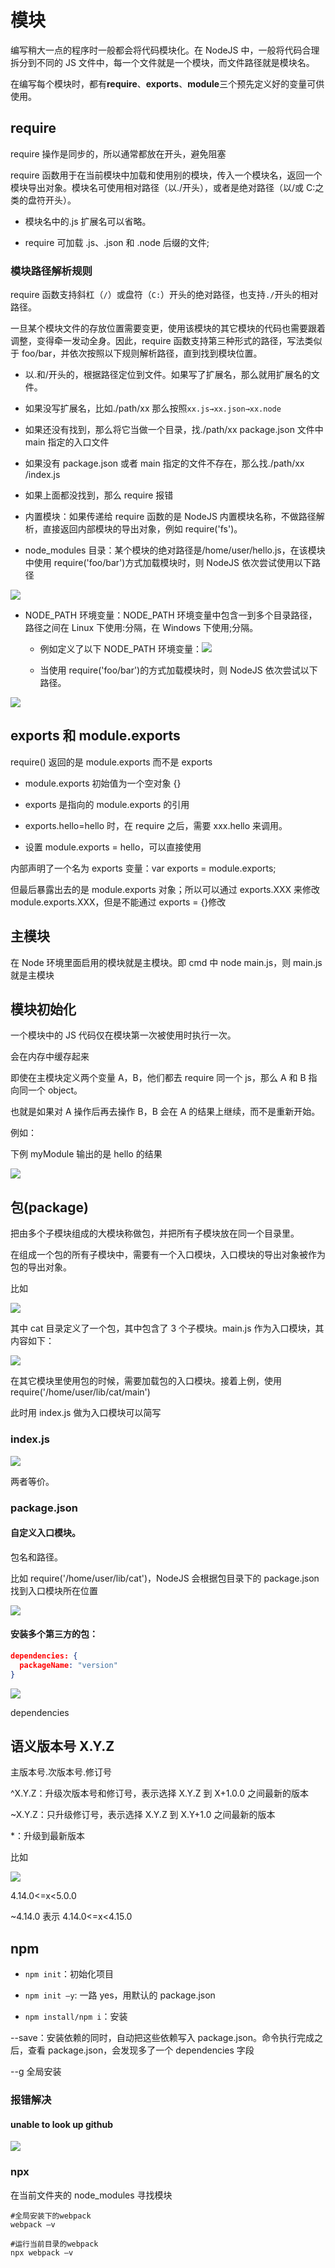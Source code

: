 # 模块

编写稍大一点的程序时一般都会将代码模块化。在 NodeJS 中，一般将代码合理拆分到不同的 JS 文件中，每一个文件就是一个模块，而文件路径就是模块名。

在编写每个模块时，都有**require**、**exports**、**module**三个预先定义好的变量可供使用。

## require

require 操作是同步的，所以通常都放在开头，避免阻塞

require 函数用于在当前模块中加载和使用别的模块，传入一个模块名，返回一个模块导出对象。模块名可使用相对路径（以./开头），或者是绝对路径（以/或 C:之类的盘符开头）。

- 模块名中的.js 扩展名可以省略。

- require 可加载 .js、.json 和 .node 后缀的文件;

### 模块路径解析规则

require 函数支持斜杠（`/`）或盘符（`C:`）开头的绝对路径，也支持`./`开头的相对路径。

一旦某个模块文件的存放位置需要变更，使用该模块的其它模块的代码也需要跟着调整，变得牵一发动全身。因此，require 函数支持第三种形式的路径，写法类似于 foo/bar，并依次按照以下规则解析路径，直到找到模块位置。

- 以.和/开头的，根据路径定位到文件。如果写了扩展名，那么就用扩展名的文件。

- 如果没写扩展名，比如./path/xx 那么按照`xx.js→xx.json→xx.node`

- 如果还没有找到，那么将它当做一个目录，找./path/xx
  package.json 文件中 main 指定的入口文件

- 如果没有 package.json 或者 main 指定的文件不存在，那么找./path/xx /index.js

- 如果上面都没找到，那么 require 报错

- 内置模块：如果传递给 require 函数的是 NodeJS 内置模块名称，不做路径解析，直接返回内部模块的导出对象，例如 require('fs')。

- node_modules 目录：某个模块的绝对路径是/home/user/hello.js，在该模块中使用 require('foo/bar')方式加载模块时，则 NodeJS 依次尝试使用以下路径

![](../images/5e650514891f3f90d015ca9dff9ae612.png)

- NODE_PATH 环境变量：NODE_PATH 环境变量中包含一到多个目录路径，路径之间在 Linux 下使用:分隔，在 Windows 下使用;分隔。

  - 例如定义了以下 NODE_PATH 环境变量：![](../images/ba3233cd5fe5a129383e279a755e4c0a.png)

  - 当使用 require('foo/bar')的方式加载模块时，则 NodeJS 依次尝试以下路径。

![](../images/a78c55a87daf9ca5e2e5aea87246f7a1.png)

## exports 和 module.exports

require() 返回的是 module.exports 而不是 exports

- module.exports 初始值为一个空对象 {}

- exports 是指向的 module.exports 的引用

- exports.hello=hello 时，在 require 之后，需要 xxx.hello 来调用。

- 设置 module.exports = hello，可以直接使用

内部声明了一个名为 exports 变量：var exports = module.exports;

但最后暴露出去的是 module.exports 对象；所以可以通过 exports.XXX 来修改 module.exports.XXX，但是不能通过 exports
= {}修改

## 主模块

在 Node 环境里面启用的模块就是主模块。即 cmd 中 node main.js，则 main.js 就是主模块

## 模块初始化

一个模块中的 JS 代码仅在模块第一次被使用时执行一次。

会在内存中缓存起来

即使在主模块定义两个变量 A，B，他们都去 require 同一个 js，那么 A 和 B 指向同一个 object。

也就是如果对 A 操作后再去操作 B，B 会在 A 的结果上继续，而不是重新开始。

例如：

下例 myModule 输出的是 hello 的结果

![](../images/55219959e74e1ffbdc66a7a9945a19f5.png)

## 包(package)

把由多个子模块组成的大模块称做包，并把所有子模块放在同一个目录里。

在组成一个包的所有子模块中，需要有一个入口模块，入口模块的导出对象被作为包的导出对象。

比如

![](../images/8bf4d8253fb3688725dd7f49a95812a8.png)

其中 cat 目录定义了一个包，其中包含了 3 个子模块。main.js 作为入口模块，其内容如下：

![](../images/ee38689bcfecdaecb775c64300c630a3.png)

在其它模块里使用包的时候，需要加载包的入口模块。接着上例，使用 require('/home/user/lib/cat/main')

此时用 index.js 做为入口模块可以简写

### index.js

![](../images/e75a1afb13b3ca9e1b7a38b4668bd00c.png)

两者等价。

### package.json

#### 自定义入口模块。

包名和路径。

比如 require('/home/user/lib/cat')，NodeJS 会根据包目录下的 package.json 找到入口模块所在位置

![](../images/4c0881f93dfbc92ca5d81d9ba5269f54.png)

#### 安装多个第三方的包：

```json
dependencies: {
  packageName: "version"
}
```

![](../images/a0009f85dfeb7940dfbc61d667f1eae9.png)

dependencies

## 语义版本号 X.Y.Z

主版本号.次版本号.修订号

\^X.Y.Z：升级次版本号和修订号，表示选择 X.Y.Z 到 X+1.0.0 之间最新的版本

\~X.Y.Z：只升级修订号，表示选择 X.Y.Z 到 X.Y+1.0 之间最新的版本

\*：升级到最新版本

比如

![](../images/b7d260fb20dee991f5cbf1fc451e2320.png)

4.14.0\<=x\<5.0.0

\~4.14.0 表示 4.14.0\<=x\<4.15.0

## npm

- `npm init`：初始化项目
- `npm init –y`: 一路 yes，用默认的 package.json

- `npm install/npm i`：安装

\--save：安装依赖的同时，自动把这些依赖写入 package.json。命令执行完成之后，查看
package.json，会发现多了一个 dependencies 字段

\--g 全局安装

### 报错解决

#### unable to look up github

![](../images/1e6855a0b5f2ed3495c7de42c80efe83.png)

### npx

在当前文件夹的 node_modules 寻找模块

```shell
#全局安装下的webpack
webpack –v
```

```shell
#运行当前目录的webpack
npx webpack –v
```
